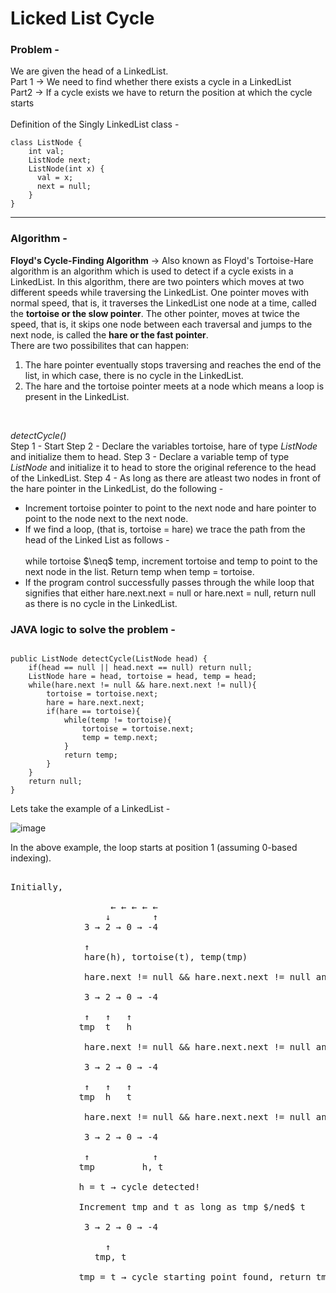 # Licked List Cycle

### Problem - 

We are given the head of a LinkedList.</br>
Part 1 &rarr; We need to find whether there exists a cycle in a LinkedList</br>
Part2 &rarr; If a cycle exists we have to return the position at which the cycle starts</br>
</br>
Definition of the Singly LinkedList class - 
```
class ListNode {
    int val;
    ListNode next;
    ListNode(int x) {
      val = x;
      next = null;
    }
}
```

---

### Algorithm -

__Floyd's Cycle-Finding Algorithm__ &rarr; Also known as Floyd's Tortoise-Hare algorithm is an algorithm which is used to detect if a cycle exists in a LinkedList. In this algorithm, there are two pointers which moves at two different speeds while traversing the LinkedList. One pointer moves with normal speed, that is, it traverses the LinkedList one node at a time, called the <strong>tortoise or the slow pointer</strong>. The other pointer, moves at twice the speed, that is, it skips one node between each traversal and jumps to the next node, is called the <strong>hare or the fast pointer</strong>.</br>There are two possibilites that can happen:</br>
<ol>
<li>The hare pointer eventually stops traversing and reaches the end of the list, in which case, there is no cycle in the LinkedList.</li>
<li>The hare and the tortoise pointer meets at a node which means a loop is present in the LinkedList.</li>
</ol>
</br>

*detectCycle()*</br>
Step 1 - Start
Step 2 - Declare the variables tortoise, hare of type *ListNode* and initialize them to head.
Step 3 - Declare a variable temp of type *ListNode* and initialize it to head to store the original reference to the head of the LinkedList.
Step 4 - As long as there are atleast two nodes in front of the hare pointer in the LinkedList, do the following - 
<ul>
<li>Increment tortoise pointer to point to the next node and hare pointer to point to the node next to the next node.</li>
<li>If we find a loop, (that is, tortoise = hare) we trace the path from the head of the Linked List as follows - </li>
</br>
while tortoise $\neq$ temp, increment tortoise and temp to point to the next node in the list. Return temp when temp = tortoise.
<li>If the program control successfully passes through the while loop that signifies that either hare.next.next = null or hare.next = null, return null as there is no cycle in the LinkedList.</li>
</ul>

### JAVA logic to solve the problem -


```

public ListNode detectCycle(ListNode head) {
    if(head == null || head.next == null) return null;
    ListNode hare = head, tortoise = head, temp = head;
    while(hare.next != null && hare.next.next != null){
        tortoise = tortoise.next;
        hare = hare.next.next;
        if(hare == tortoise){
            while(temp != tortoise){
                tortoise = tortoise.next;
                temp = temp.next;
            }
            return temp;
        }
    }
    return null;
}

```



Lets take the example of a LinkedList - 

![image](https://user-images.githubusercontent.com/92263569/190052348-f882d976-9193-4a41-853d-40d0bb1824ef.png)

In the above example, the loop starts at position 1 (assuming 0-based indexing).


<pre>
              
Initially,
              
                   &larr; &larr; &larr; &larr; &larr;
                  &darr;        &uarr;
              3 &rarr; 2 &rarr; 0 &rarr; -4</br>
              &uarr;
              hare(h), tortoise(t), temp(tmp)
              
              hare.next != null && hare.next.next != null and t $/neq$ h, therefore, loop continues
              
              3 &rarr; 2 &rarr; 0 &rarr; -4</br>
              &uarr;   &uarr;   &uarr;
             tmp  t   h
            
              hare.next != null && hare.next.next != null and t $/neq$ h, therefore, loop continues
              
              3 &rarr; 2 &rarr; 0 &rarr; -4</br>
              &uarr;   &uarr;   &uarr;
             tmp  h   t
            
              hare.next != null && hare.next.next != null and t $/neq$ h, therefore, loop continues
              
              3 &rarr; 2 &rarr; 0 &rarr; -4</br>
              &uarr;            &uarr;
             tmp         h, t
             
             h = t &rarr; cycle detected!
             
             Increment tmp and t as long as tmp $/ned$ t
             
              3 &rarr; 2 &rarr; 0 &rarr; -4</br>
                  &uarr;
                tmp, t
             
             tmp = t &rarr; cycle starting point found, return tmp.
</pre>
